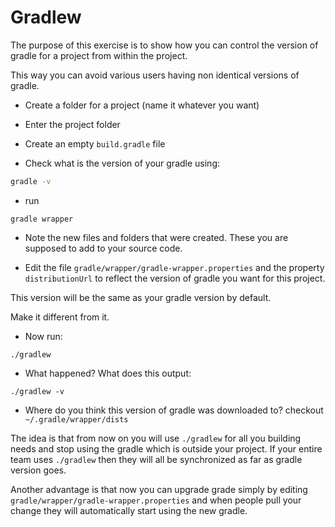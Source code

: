 Gradlew
=======

The purpose of this exercise is to show how you can control the version
of gradle for a project from within the project.

This way you can avoid various users having non identical versions of gradle.

* Create a folder for a project (name it whatever you want)

* Enter the project folder

* Create an empty `build.gradle` file

* Check what is the version of your gradle using:

```bash
gradle -v
```

* run

```shell
gradle wrapper
```

* Note the new files and folders that were created. These you are supposed to add
to your source code.

* Edit the file `gradle/wrapper/gradle-wrapper.properties` and the property `distributionUrl`
to reflect the version of gradle you want for this project.

This version will be the same as your gradle version by default.

Make it different from it.

* Now run:

```shell
./gradlew
```

* What happened? What does this output:

```shell
./gradlew -v
```

* Where do you think this version of gradle was downloaded to? checkout ` ~/.gradle/wrapper/dists`

The idea is that from now on you will use `./gradlew` for all you building needs and stop using the gradle
which is outside your project. If your entire team uses `./gradlew` then they will all be synchronized
as far as gradle version goes.

Another advantage is that now you can upgrade grade simply by editing `gradle/wrapper/gradle-wrapper.properties`
and when people pull your change they will automatically start using the new gradle.
